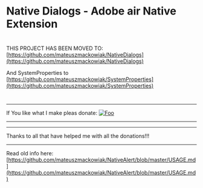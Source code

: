 # Native Dialogs - Adobe air Native Extension #

# 
THIS PROJECT HAS BEEN MOVED TO:
[https://github.com/mateuszmackowiak/NativeDialogs](https://github.com/mateuszmackowiak/NativeDialogs)

And SystemProperties to [https://github.com/mateuszmackowiak/SystemProperties](https://github.com/mateuszmackowiak/SystemProperties)
#
***
If You like what I make pleas donate:
[![Foo](https://www.paypalobjects.com/en_GB/i/btn/btn_donate_SM.gif)](https://www.paypal.com/cgi-bin/webscr?cmd=_s-xclick&hosted_button_id=CMYHNG32SVXZ4)
***

***
Thanks to all that have helped me with all the donations!!!
***

Read old info here:
[https://github.com/mateuszmackowiak/NativeAlert/blob/master/USAGE.md](https://github.com/mateuszmackowiak/NativeAlert/blob/master/USAGE.md)
